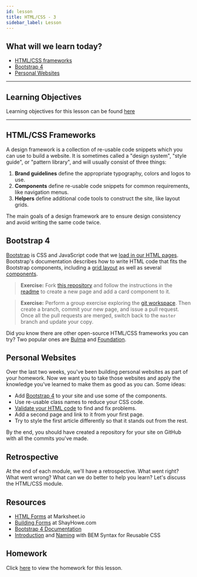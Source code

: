 ```yaml
---
id: lesson
title: HTML/CSS - 3
sidebar_label: Lesson
---
```


## What will we learn today?

- [HTML/CSS frameworks](#htmlcss-frameworks)
- [Bootstrap 4](#bootstrap-4)
- [Personal Websites](#personal-websites)

---

## Learning Objectives

Learning objectives for this lesson can be found [here](./learning-objectives.md)

---

## HTML/CSS Frameworks

A design framework is a collection of re-usable code snippets which you can use to build a website. It is sometimes called a "design system", "style guide", or "pattern library", and will usually consist of three things:

1. **Brand guidelines** define the appropriate typography, colors and logos to use.
2. **Components** define re-usable code snippets for common requirements, like navigation menus.
3. **Helpers** define additional code tools to construct the site, like layout grids.

The main goals of a design framework are to ensure design consistency and avoid writing the same code twice.

## Bootstrap 4

[Bootstrap](https://getbootstrap.com/) is CSS and JavaScript code that we [load in our HTML pages](https://getbootstrap.com/docs/4.0/getting-started/introduction/). Bootstrap's documentation describes how to write HTML code that fits the Bootstrap components, including a [grid layout](https://getbootstrap.com/docs/4.0/layout/grid/) as well as several [components](https://getbootstrap.com/docs/4.0/components/alerts/).

> **Exercise:** Fork [this repository](https://github.com/NateWr/groupstrap) and follow the instructions in the [readme](https://github.com/NateWr/groupstrap) to create a new page and add a card component to it.

> **Exercise:** Perform a group exercise exploring the [git workspace](https://ndpsoftware.com/git-cheatsheet.html). Then create a branch, commit your new page, and issue a pull request. Once all the pull requests are merged, switch back to the `master` branch and update your copy.

Did you know there are other open-source HTML/CSS frameworks you can try? Two popular ones are [Bulma](https://bulma.io/) and [Foundation](https://foundation.zurb.com/).

## Personal Websites

Over the last two weeks, you've been building personal websites as part of your homework. Now we want you to take those websites and apply the knowledge you've learned to make them as good as you can. Some ideas:

- Add [Bootstrap 4](https://getbootstrap.com/docs/4.0/getting-started/introduction/) to your site and use some of the components.
- Use re-usable class names to reduce your CSS code.
- [Validate your HTML code](https://validator.w3.org/#validate_by_input) to find and fix problems.
- Add a second page and link to it from your first page.
- Try to style the first article differently so that it stands out from the rest.

By the end, you should have created a repository for your site on GitHub with all the commits you've made.

## Retrospective

At the end of each module, we'll have a retrospective. What went right? What went wrong? What can we do better to help you learn? Let's discuss the HTML/CSS module.

## Resources

- [HTML Forms](http://marksheet.io/html-forms.html) at Marksheet.io
- [Building Forms](http://learn.shayhowe.com/html-css/building-forms/) at ShayHowe.com
- [Bootstrap 4 Documentation](https://getbootstrap.com/)
- [Introduction](http://getbem.com/introduction/) and [Naming](http://getbem.com/naming/) with BEM Syntax for Reusable CSS

## Homework

Click [here](./homework) to view the homework for this lesson.
